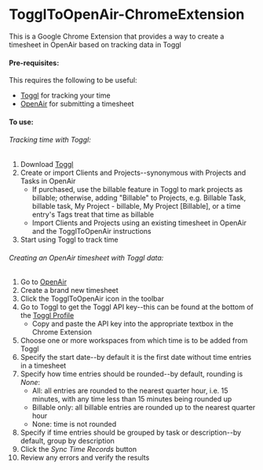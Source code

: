 # TogglToOpenAir-ChromeExtension
This is a Google Chrome Extension that provides a way to create a timesheet in OpenAir based on tracking data in Toggl

#### Pre-requisites:
This requires the following to be useful:
- [Toggl](https://track.toggl.com/) for tracking your time
- [OpenAir](https://www.openair.com/index.pl) for submitting a timesheet

#### To use:

###### Tracking time with Toggl:
1) Download [Toggl](https://toggl.com/track/toggl-desktop/)
2) Create or import Clients and Projects--synonymous with Projects and Tasks in OpenAir
   - If purchased, use the billable feature in Toggl to mark projects as billable; otherwise, adding "Billable" to Projects, e.g. Billable Task, billable task, My Project - billable, My Project [Billable], or a time entry's Tags treat that time as billable
   - Import Clients and Projects using an existing timesheet in OpenAir and the TogglToOpenAir instructions
3) Start using Toggl to track time

###### Creating an OpenAir timesheet with Toggl data:
1) Go to [OpenAir](https://www.openair.com/index.pl)
2) Create a brand new timesheet
3) Click the TogglToOpenAir icon in the toolbar
4) Go to Toggl to get the Toggl API key--this can be found at the bottom of the [Toggl Profile](https://track.toggl.com/profile)
   - Copy and paste the API key into the appropriate textbox in the Chrome Extension
5) Choose one or more workspaces from which time is to be added from Toggl
6) Specify the start date--by default it is the first date without time entries in a timesheet
7) Specify how time entries should be rounded--by default, rounding is _None_:
   - All:  all entries are rounded to the nearest quarter hour, i.e. 15 minutes, with any time less than 15 minutes being rounded up
   - Billable only: all billable entries are rounded up to the nearest quarter hour
   - None: time is not rounded
8) Specify if time entries should be grouped by task or description--by default, group by description
9) Click the *Sync Time Records* button
10) Review any errors and verify the results